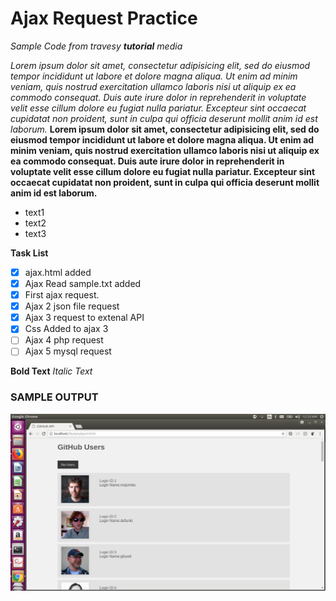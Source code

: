 # Ajax Request Practice
*Sample Code from travesy **tutorial** media* 

*Lorem ipsum dolor sit amet, consectetur adipisicing elit, sed do eiusmod
tempor incididunt ut labore et dolore magna aliqua. Ut enim ad minim veniam,
quis nostrud exercitation ullamco laboris nisi ut aliquip ex ea commodo
consequat. Duis aute irure dolor in reprehenderit in voluptate velit esse
cillum dolore eu fugiat nulla pariatur. Excepteur sint occaecat cupidatat non
proident, sunt in culpa qui officia deserunt mollit anim id est laborum.*
__Lorem ipsum dolor sit amet, consectetur adipisicing elit, sed do eiusmod
tempor incididunt ut labore et dolore magna aliqua. Ut enim ad minim veniam,
quis nostrud exercitation ullamco laboris nisi ut aliquip ex ea commodo
consequat. Duis aute irure dolor in reprehenderit in voluptate velit esse
cillum dolore eu fugiat nulla pariatur. Excepteur sint occaecat cupidatat non
proident, sunt in culpa qui officia deserunt mollit anim id est laborum.__

* text1
* text2
* text3

__Task List__
- [x] ajax.html added 
- [x] Ajax Read sample.txt added 
- [x] First ajax request.
- [x] Ajax 2 json file request
- [x] Ajax 3 request to extenal API
- [x] Css Added to ajax 3
- [ ] Ajax 4 php request
- [ ] Ajax 5 mysql request

**Bold Text**
*Italic Text*
### SAMPLE OUTPUT 
![ajax3_output](/images/ajax3_sample.png)